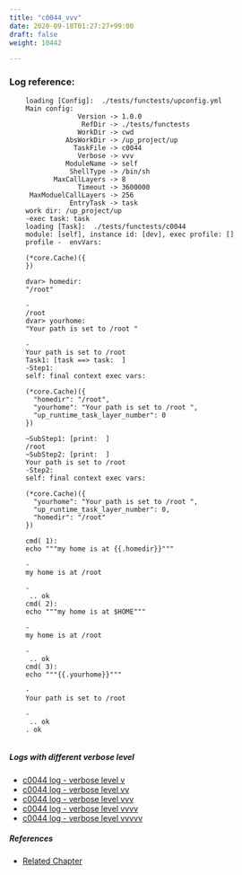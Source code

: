 ```yaml
---
title: "c0044_vvv"
date: 2020-09-18T01:27:27+99:00
draft: false
weight: 10442

---
```


### Log reference: <no value>

```
    loading [Config]:  ./tests/functests/upconfig.yml
    Main config:
                 Version -> 1.0.0
                  RefDir -> ./tests/functests
                 WorkDir -> cwd
              AbsWorkDir -> /up_project/up
                TaskFile -> c0044
                 Verbose -> vvv
              ModuleName -> self
               ShellType -> /bin/sh
           MaxCallLayers -> 8
                 Timeout -> 3600000
     MaxModuelCallLayers -> 256
               EntryTask -> task
    work dir: /up_project/up
    -exec task: task
    loading [Task]:  ./tests/functests/c0044
    module: [self], instance id: [dev], exec profile: []
    profile -  envVars:
    
    (*core.Cache)({
    })
    
    dvar> homedir:
    "/root"
    
    -
    /root
    dvar> yourhome:
    "Your path is set to /root "
    
    -
    Your path is set to /root 
    Task1: [task ==> task:  ]
    -Step1:
    self: final context exec vars:
    
    (*core.Cache)({
      "homedir": "/root",
      "yourhome": "Your path is set to /root ",
      "up_runtime_task_layer_number": 0
    })
    
    ~SubStep1: [print:  ]
    /root
    ~SubStep2: [print:  ]
    Your path is set to /root 
    -Step2:
    self: final context exec vars:
    
    (*core.Cache)({
      "yourhome": "Your path is set to /root ",
      "up_runtime_task_layer_number": 0,
      "homedir": "/root"
    })
    
    cmd( 1):
    echo """my home is at {{.homedir}}"""
    
    -
    my home is at /root
    
    -
     .. ok
    cmd( 2):
    echo """my home is at $HOME"""
    
    -
    my home is at /root
    
    -
     .. ok
    cmd( 3):
    echo """{{.yourhome}}"""
    
    -
    Your path is set to /root 
    
    -
     .. ok
    . ok
    
```

##### Logs with different verbose level
* [c0044 log - verbose level v](../../logs/c0044_v)
* [c0044 log - verbose level vv](../../logs/c0044_vv)
* [c0044 log - verbose level vvv](../../logs/c0044_vvv)
* [c0044 log - verbose level vvvv](../../logs/c0044_vvvv)
* [c0044 log - verbose level vvvvv](../../logs/c0044_vvvvv)

##### References
* [Related Chapter](../../env-vars/c0044)
